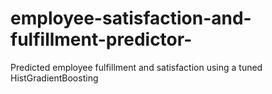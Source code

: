 # employee-satisfaction-and-fulfillment-predictor-
Predicted employee fulfillment and satisfaction using a tuned HistGradientBoosting
